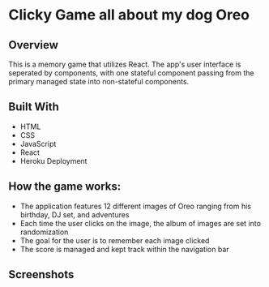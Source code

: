 # Clicky Game all about my dog Oreo

## Overview

This is a memory game that utilizes React. The app's user interface is seperated by components, with one stateful component passing from the primary managed state into non-stateful components.

## Built With
* HTML
* CSS
* JavaScript
* React
* Heroku Deployment

## How the game works:
* The application features 12 different images of Oreo ranging from his birthday, DJ set, and adventures
* Each time the user clicks on the image, the album of images are set into randomization
* The goal for the user is to remember each image clicked
* The score is managed and kept track within the navigation bar

## Screenshots
